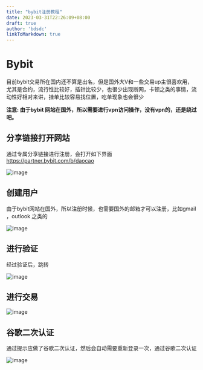 ```yaml
---
title: "bybit注册教程"
date: 2023-03-31T22:26:09+08:00
draft: true
author: 'bdsdc'
linkToMarkdown: true
---
```


# Bybit
目前bybit交易所在国内还不算是出名，但是国外大V和一些交易up主很喜欢用，尤其是合约，流行性比较好，插针比较少，也很少出现断网，卡顿之类的事情，流动性好相对来讲，挂单比较容易找位置，吃单现象也会很少

**注意: 由于bybit 网站在国外，所以需要进行vpn访问操作，没有vpn的，还是绕过吧。**

## 分享链接打开网站
通过专属分享链接进行注册，会打开如下界面
https://partner.bybit.com/b/daocao

![image](https://user-images.githubusercontent.com/12453794/228433312-f3d12c50-f8bb-45c3-ab99-66b973400044.png)


## 创建用户
由于bybit网站在国外，所以注册时候，也需要国外的邮箱才可以注册，比如gmail ，outlook 之类的 

![image](https://user-images.githubusercontent.com/12453794/228433363-bdc49270-3f90-4553-991e-bea89f2bcc61.png)


## 进行验证
经过验证后，跳转

![image](https://user-images.githubusercontent.com/12453794/228433378-cc0bc4c3-fa29-43ab-9d20-e82b32a4bd59.png)


## 进行交易
![image](https://user-images.githubusercontent.com/12453794/228433529-8774bd80-67d4-490a-9a4d-ce0b01d1617d.png)


## 谷歌二次认证
通过提示应做了谷歌二次认证，然后会自动需要重新登录一次，通过谷歌二次认证

![image](https://user-images.githubusercontent.com/12453794/228433397-27339683-2322-40fe-97a8-339fe4fb762a.png)
